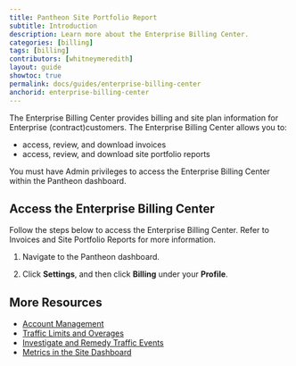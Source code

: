 ```yaml
---
title: Pantheon Site Portfolio Report
subtitle: Introduction
description: Learn more about the Enterprise Billing Center.
categories: [billing]
tags: [billing]
contributors: [whitneymeredith]
layout: guide
showtoc: true
permalink: docs/guides/enterprise-billing-center
anchorid: enterprise-billing-center
---
```


The Enterprise Billing Center provides billing and site plan information for Enterprise (contract)customers. The Enterprise Billing Center allows you to:

- access, review, and download invoices
- access, review, and download site portfolio reports

You must have Admin privileges to access the Enterprise Billing Center within the Pantheon dashboard.

## Access the Enterprise Billing Center

Follow the steps below to access the Enterprise Billing Center. Refer to Invoices and Site Portfolio Reports for more information.

1. Navigate to the Pantheon dashboard.

1. Click **Settings**, and then click **Billing** under your **Profile**.

## More Resources

- [Account Management](/manage)
- [Traffic Limits and Overages](/guides/account-mgmt/traffic)
- [Investigate and Remedy Traffic Events](/guides/account-mgmt/traffic/remedy)
- [Metrics in the Site Dashboard](/metrics)
